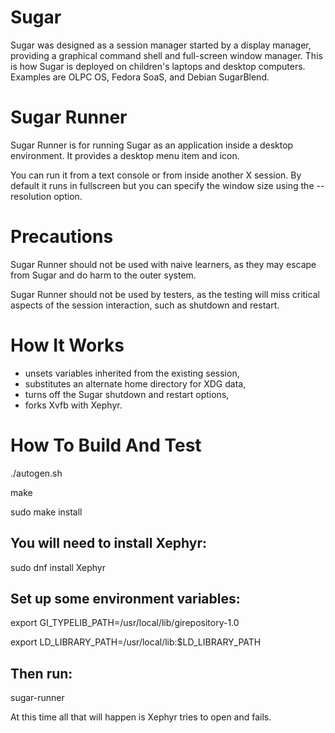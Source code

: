 # Sugar

Sugar was designed as a session manager started by a display manager, providing a graphical command shell and full-screen window manager.  This is how Sugar is deployed on children's laptops and desktop computers.  Examples are OLPC OS, Fedora SoaS, and Debian SugarBlend.

# Sugar Runner

Sugar Runner is for running Sugar as an application inside a desktop environment.  It provides a desktop menu item and icon.

You can run it from a text console or from inside another X session. By default it runs in fullscreen but you can specify the window size using the --resolution option.

# Precautions

Sugar Runner should not be used with naive learners, as they may escape from Sugar and do harm to the outer system.

Sugar Runner should not be used by testers, as the testing will miss critical aspects of the session interaction, such as shutdown and restart.

# How It Works

* unsets variables inherited from the existing session,
* substitutes an alternate home directory for XDG data,
* turns off the Sugar shutdown and restart options,
* forks Xvfb with Xephyr.

# How To Build And Test

./autogen.sh

make

sudo make install

## You will need to install Xephyr:

sudo dnf install Xephyr

## Set up some environment variables:

export GI_TYPELIB_PATH=/usr/local/lib/girepository-1.0

export LD_LIBRARY_PATH=/usr/local/lib:$LD_LIBRARY_PATH

## Then run:

sugar-runner

At this time all that will happen is Xephyr tries to open and fails.
